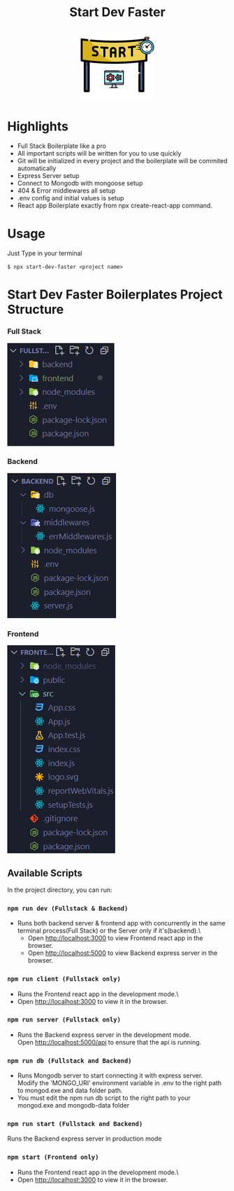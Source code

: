 <h1 align="center">Start Dev Faster
<p align="center"><img src="/images/Logo.png"/></p></h1>

# Highlights

- Full Stack Boilerplate like a pro
- All important scripts will be written for you to use quickly
- Git will be initialized in every project and the boilerplate will be commited automatically
- Express Server setup
- Connect to Mongodb with mongoose setup
- 404 & Error middlewares all setup
- .env config and initial values is setup
- React app Boilerplate exactly from npx create-react-app command.

# Usage

Just Type in your terminal

```shell
$ npx start-dev-faster <project name>
```

# Start Dev Faster Boilerplates Project Structure

### Full Stack

<img src="/images/fullstack.png"/>

### Backend

<img src="/images/backend.png"/>

### Frontend

<img src="/images/frontend.png"/>

## Available Scripts

In the project directory, you can run:

### `npm run dev (Fullstack & Backend)`

- Runs both backend server & frontend app with concurrently in the same terminal process(Full Stack) or the Server only if it's(backend).\
  - Open [http://localhost:3000](http://localhost:3000) to view Frontend react app in the browser.
  - Open [http://localhost:5000](http://localhost:5000) to view Backend express server in the browser.

### `npm run client (Fullstack only)`

- Runs the Frontend react app in the development mode.\
- Open [http://localhost:3000](http://localhost:3000) to view it in the browser.

### `npm run server (Fullstack only)`

- Runs the Backend express server in the development mode.\
  Open [http://localhost:5000/api](http://localhost:5000/api) to ensure that the api is running.

### `npm run db (Fullstack and Backend)`

- Runs Mongodb server to start connecting it with express server.\
  Modify the 'MONGO_URI' environment variable in .env to the right path to mongod.exe and data folder path.
- You must edit the npm run db script to the right path to your mongod.exe and mongodb-data folder

### `npm run start (Fullstack and Backend)`

Runs the Backend express server in production mode

### `npm start (Frontend only)`

- Runs the Frontend react app in the development mode.\
- Open [http://localhost:3000](http://localhost:3000) to view it in the browser.
